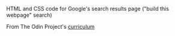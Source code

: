 HTML and CSS code for Google's search results page ("build this webpage" search)

From The Odin Project's [curriculum](http://www.theodinproject.com/courses/web-development-101/lessons/html-css)